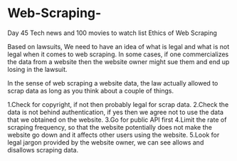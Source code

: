 # Web-Scraping-
Day 45 Tech news and 100 movies to watch list
Ethics of Web Scraping

Based on lawsuits, We need to have an idea of what is legal and what is not legal when it comes to web scraping. In some cases, if one commercializes the data from a website then the website owner might sue them and end up losing in the lawsuit.

In the sense of web scraping a website data, the law actually allowed to scrap data as long as you think about a couple of things.

1.Check for copyright, if not then probably legal for scrap data.
2.Check the data is not behind authentication, if yes then we agree not to use the data that we obtained on the website.
3.Go for public API first
4.Limit the rate of scraping frequency, so that the website potentially does not make the website go down and it affects other users using the website.
5.Look for legal jargon provided by the website owner, we can see allows and disallows scraping data.

